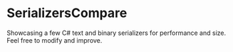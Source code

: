 SerializersCompare
==================

Showcasing a few C# text and binary serializers for performance and size. Feel free to modify and improve.